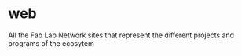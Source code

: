 # web
All the Fab Lab Network sites that represent the different projects and programs of the ecosytem
